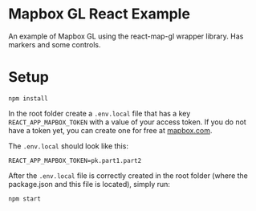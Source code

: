 # Mapbox GL React Example

An example of Mapbox GL using the react-map-gl wrapper library. Has markers and some controls.

# Setup

```
npm install
```

In the root folder create a `.env.local` file that has a key `REACT_APP_MAPBOX_TOKEN` with a value of your access token. If you do not have a token yet, you can create one for free at [mapbox.com](https://account.mapbox.com).

The `.env.local` should look like this:
```
REACT_APP_MAPBOX_TOKEN=pk.part1.part2
```

After the `.env.local` file is correctly created in the root folder (where the package.json and this file is located), simply run:

```
npm start
```